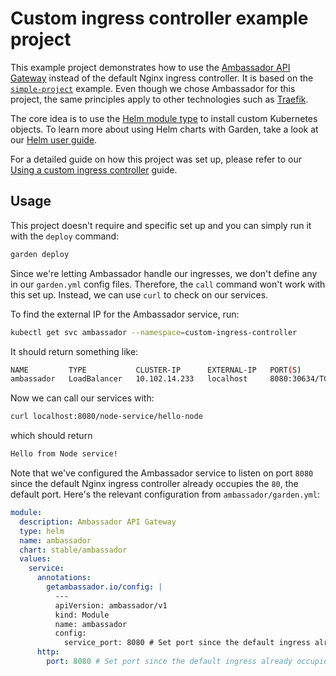 # Custom ingress controller example project

This example project demonstrates how to use the [Ambassador API Gateway](https://www.getambassador.io/) instead of the default Nginx ingress controller. It is based on the [`simple-project`](../simple-project) example. Even though we chose Ambassador for this project, the same principles apply to other technologies such as [Traefik](https://traefik.io/).

The core idea is to use the [Helm module type](https://docs.garden.io/reference/module-types/helm) to install custom Kubernetes objects. To learn more about using Helm charts with Garden, take a look at our [Helm user guide](https://docs.garden.io/using-garden/using-helm-charts).

For a detailed guide on how this project was set up, please refer to our [Using a custom ingress controller](https://docs.garden.io/using-garden/) guide.

## Usage

This project doesn't require and specific set up and you can simply run it with  the `deploy` command:

```sh
garden deploy
```

Since we're letting Ambassador handle our ingresses, we don't define any in our `garden.yml` config files. Therefore, the `call` command won't work with this set up. Instead, we can use `curl` to check on our services.

To find the external IP for the Ambassador service, run:

```sh
kubectl get svc ambassador --namespace=custom-ingress-controller
```

It should return something like:

```sh
NAME         TYPE           CLUSTER-IP      EXTERNAL-IP   PORT(S)                        AGE
ambassador   LoadBalancer   10.102.14.233   localhost     8080:30634/TCP,443:30614/TCP   120m
```

Now we can call our services with:


```sh
curl localhost:8080/node-service/hello-node
```

which should return

```sh
Hello from Node service!
```

Note that we've configured the Ambassador service to listen on port `8080` since the default Nginx ingress controller already occupies the `80`, the default port. Here's the relevant configuration from `ambassador/garden.yml`:

```yaml
module:
  description: Ambassador API Gateway
  type: helm
  name: ambassador
  chart: stable/ambassador
  values:
    service:
      annotations:
        getambassador.io/config: |
          ---
          apiVersion: ambassador/v1
          kind: Module
          name: ambassador
          config:
            service_port: 8080 # Set port since the default ingress already occupies the default port
      http:
        port: 8080 # Set port since the default ingress already occupies the default port
```